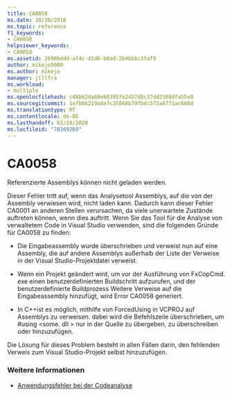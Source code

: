 ```yaml
---
title: CA0058
ms.date: 10/20/2016
ms.topic: reference
f1_keywords:
- CA0058
helpviewer_keywords:
- CA0058
ms.assetid: 2690bddd-af4c-41d6-b8ad-2b46bbc3faf9
author: mikejo5000
ms.author: mikejo
manager: jillfra
ms.workload:
- multiple
ms.openlocfilehash: c48b62da60e60395fe2457d8c37dd2509dfa55e0
ms.sourcegitcommit: 1efb6b219ade7c35068b79fbdc573a8771ac608d
ms.translationtype: MT
ms.contentlocale: de-DE
ms.lasthandoff: 02/28/2020
ms.locfileid: "78169269"
---
```

# <a name="ca0058"></a>CA0058

Referenzierte Assemblys können nicht geladen werden.

Dieser Fehler tritt auf, wenn das Analysetool Assemblys, auf die von der Assembly verwiesen wird, nicht laden kann. Dadurch kann dieser Fehler CA0001 an anderen Stellen verursachen, da viele unerwartete Zustände auftreten können, wenn dies auftritt. Wenn Sie das Tool für die Analyse von verwaltetem Code in Visual Studio verwenden, sind die folgenden Gründe für CA0058 zu finden:

- Die Eingabeassembly wurde überschrieben und verweist nun auf eine Assembly, die auf andere Assemblys außerhalb der Liste der Verweise in der Visual Studio-Projektdatei verweist.

- Wenn ein Projekt geändert wird, um vor der Ausführung von FxCopCmd. exe einen benutzerdefinierten Buildschritt aufzurufen, und der benutzerdefinierte Buildprozess Weitere Verweise auf die Eingabeassembly hinzufügt, wird Error CA0058 generiert.

- In C++ist es möglich, mithilfe von ForcedUsing in VCPROJ auf Assemblys zu verweisen. dabei wird die Befehlszeile überschrieben, um #using \<some. dll > nur in der Quelle zu übergeben, zu überschreiben oder hinzuzufügen.

Die Lösung für dieses Problem besteht in allen Fällen darin, den fehlenden Verweis zum Visual Studio-Projekt selbst hinzuzufügen.

### <a name="see-also"></a>Weitere Informationen

- [Anwendungsfehler bei der Codeanalyse](../code-quality/code-analysis-application-errors.md)
